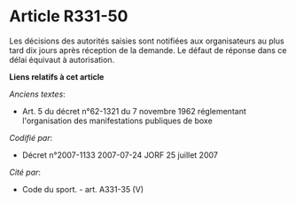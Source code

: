 # Article R331-50

Les décisions des autorités saisies sont notifiées aux organisateurs au plus tard dix jours après réception de la demande. Le
défaut de réponse dans ce délai équivaut à autorisation.

**Liens relatifs à cet article**

_Anciens textes_:

  - Art. 5 du décret n°62-1321 du 7 novembre 1962 réglementant l'organisation des manifestations publiques de boxe

_Codifié par_:

  - Décret n°2007-1133 2007-07-24 JORF 25 juillet 2007

_Cité par_:

  - Code du sport. - art. A331-35 (V)
